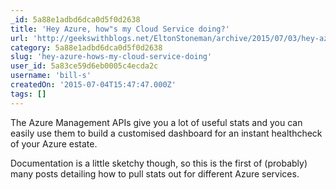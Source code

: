 ```yaml
---
_id: 5a88e1adbd6dca0d5f0d2638
title: 'Hey Azure, how"s my Cloud Service doing?'
url: 'http://geekswithblogs.net/EltonStoneman/archive/2015/07/03/hey-azure-hows-my-cloud-service-doing.aspx'
category: 5a88e1adbd6dca0d5f0d2638
slug: 'hey-azure-hows-my-cloud-service-doing'
user_id: 5a83ce59d6eb0005c4ecda2c
username: 'bill-s'
createdOn: '2015-07-04T15:47:47.000Z'
tags: []
---
```


The Azure Management APIs give you a lot of useful stats and you can easily use them to build a customised dashboard for an instant healthcheck of your Azure estate.

Documentation is a little sketchy though, so this is the first of (probably) many posts detailing how to pull stats out for different Azure services. 
